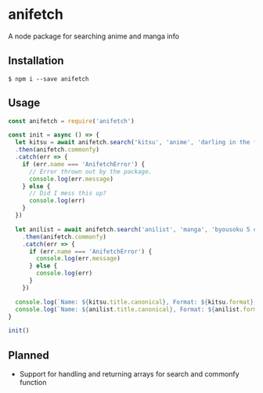 # anifetch
A node package for searching anime and manga info

## Installation

```
$ npm i --save anifetch
```

## Usage

```js
const anifetch = require('anifetch')

const init = async () => {
  let kitsu = await anifetch.search('kitsu', 'anime', 'darling in the franxx')
  .then(anifetch.commonfy)
  .catch(err => {
    if (err.name === 'AnifetchError') {
      // Error thrown out by the package.
      console.log(err.message)
    } else {
      // Did I mess this up?
      console.log(err)
    }
  })

  let anilist = await anifetch.search('anilist', 'manga', 'byousoku 5 centimeter')
    .then(anifetch.commonfy)
    .catch(err => {
      if (err.name === 'AnifetchError') {
        console.log(err.message)
      } else {
        console.log(err)
      }
    })

  console.log(`Name: ${kitsu.title.canonical}, Format: ${kitsu.format}, URL: ${kitsu.url}`)
  console.log(`Name: ${anilist.title.canonical}, Format: ${anilist.format}, URL: ${anilist.url}`)
}

init()
```

## Planned

- Support for handling and returning arrays for search and commonfy function